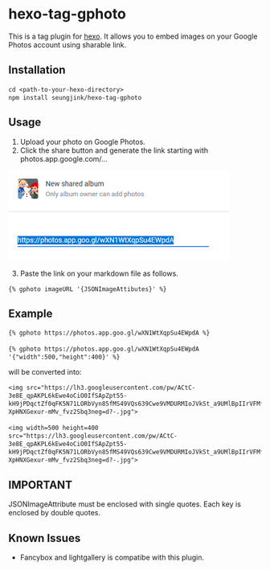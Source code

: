 # hexo-tag-gphoto

This is a tag plugin for [hexo](https://hexo.io/).
It allows you to embed images on your Google Photos account using sharable link.

## Installation

```
cd <path-to-your-hexo-directory>
npm install seungjink/hexo-tag-gphoto
```

## Usage

1. Upload your photo on Google Photos.
2. Click the share button and generate the link starting with photos.app.google.com/...

![example](/example.png)

3. Paste the link on your markdown file as follows.

```
{% gphoto imageURL '{JSONImageAttibutes}' %}
```

## Example

```
{% gphoto https://photos.app.goo.gl/wXN1WtXqpSu4EWpdA %}

{% gphoto https://photos.app.goo.gl/wXN1WtXqpSu4EWpdA '{"width":500,"height":400}' %}
```

will be converted into:

```
<img src="https://lh3.googleusercontent.com/pw/ACtC-3e8E_qpAKPL6kEwe4oCiO0IfSApZpt55-kH9jPDqctZf0qFK5N71LORbVyn85fMS49VQs639Cwe9VMDURMIoJVkSt_a9UMlBpIIrVFMfFqNitdj_OwR8JiIXkja-XpHNXGexur-mMv_fvz2Sbq3neg=d?-.jpg">

<img width=500 height=400 src="https://lh3.googleusercontent.com/pw/ACtC-3e8E_qpAKPL6kEwe4oCiO0IfSApZpt55-kH9jPDqctZf0qFK5N71LORbVyn85fMS49VQs639Cwe9VMDURMIoJVkSt_a9UMlBpIIrVFMfFqNitdj_OwR8JiIXkja-XpHNXGexur-mMv_fvz2Sbq3neg=d?-.jpg">
```

## IMPORTANT

JSONImageAttribute must be enclosed with single quotes.
Each key is enclosed by double quotes.

## Known Issues

* Fancybox and lightgallery is compatibe with this plugin.

